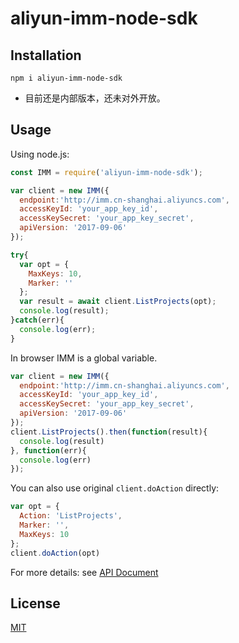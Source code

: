 # aliyun-imm-node-sdk

## Installation

```
npm i aliyun-imm-node-sdk
```

* 目前还是内部版本，还未对外开放。

## Usage

Using node.js:

```js
const IMM = require('aliyun-imm-node-sdk');

var client = new IMM({
  endpoint:'http://imm.cn-shanghai.aliyuncs.com',
  accessKeyId: 'your_app_key_id',
  accessKeySecret: 'your_app_key_secret',
  apiVersion: '2017-09-06'
});

try{
  var opt = {
    MaxKeys: 10,
    Marker: ''
  };
  var result = await client.ListProjects(opt);
  console.log(result);
}catch(err){
  console.log(err);
}
```

In browser IMM is a global variable.
```js
var client = new IMM({
  endpoint:'http://imm.cn-shanghai.aliyuncs.com',
  accessKeyId: 'your_app_key_id',
  accessKeySecret: 'your_app_key_secret',
  apiVersion: '2017-09-06'
});
client.ListProjects().then(function(result){
  console.log(result)
}, function(err){
  console.log(err)
});
```


You can also use original `client.doAction` directly:

```js
var opt = {
  Action: 'ListProjects',
  Marker: '',
  MaxKeys: 10
};
client.doAction(opt)
```


For more details: see [API Document](https://help.aliyun.com/document_detail/63881.html)



## License

[MIT](LICENSE)
